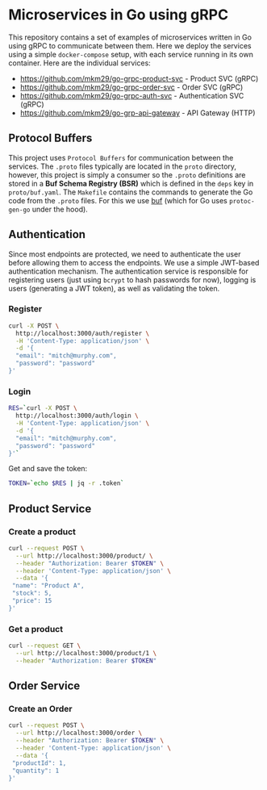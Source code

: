 # Microservices in Go using gRPC

This repository contains a set of examples of microservices written in Go using gRPC to communicate between them. Here we deploy the services using a simple `docker-compose` setup, with each service running in its own container. Here are the individual services:

- https://github.com/mkm29/go-grpc-product-svc - Product SVC (gRPC)
- https://github.com/mkm29/go-grpc-order-svc - Order SVC (gRPC)
- https://github.com/mkm29/go-grpc-auth-svc - Authentication SVC (gRPC)
- https://github.com/mkm29/go-grp-api-gateway - API Gateway (HTTP)

## Protocol Buffers

This project uses `Protocol Buffers` for communication between the services. The `.proto` files typically are located in the `proto` directory, however, this project is simply a consumer so the `.proto` definitions are stored in a **Buf Schema Registry (BSR)** which is defined in the `deps` key in `proto/buf.yaml`. The `Makefile` contains the commands to generate the Go code from the `.proto` files. For this we use [buf](https://buf.build/) (which for Go uses `protoc-gen-go` under the hood).

## Authentication

Since most endpoints are protected, we need to authenticate the user before allowing them to access the endpoints. We use a simple JWT-based authentication mechanism. The authentication service is responsible for registering users (just using `bcrypt` to hash passwords for now), logging is users (generating a JWT token), as well as validating the token.

### Register

```bash
curl -X POST \
  http://localhost:3000/auth/register \
  -H 'Content-Type: application/json' \
  -d '{
  "email": "mitch@murphy.com",
  "password": "password"
}'
```

### Login

```bash
RES=`curl -X POST \
  http://localhost:3000/auth/login \
  -H 'Content-Type: application/json' \
  -d '{
  "email": "mitch@murphy.com",
  "password": "password"
}'`
```

Get and save the token: 

```bash
TOKEN=`echo $RES | jq -r .token`
```

## Product Service

### Create a product

```bash
curl --request POST \
  --url http://localhost:3000/product/ \
  --header "Authorization: Bearer $TOKEN" \
  --header 'Content-Type: application/json' \
  --data '{
 "name": "Product A",
 "stock": 5,
 "price": 15
}'
```

### Get a product

```bash
curl --request GET \
  --url http://localhost:3000/product/1 \
  --header "Authorization: Bearer $TOKEN"
```

## Order Service

### Create an Order

```bash
curl --request POST \
  --url http://localhost:3000/order \
  --header "Authorization: Bearer $TOKEN" \
  --header 'Content-Type: application/json' \
  --data '{
 "productId": 1,
 "quantity": 1
}'
```